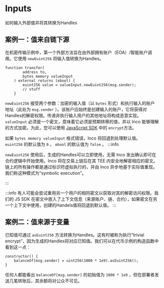 
# Inputs
如何输入外部值并将其转换为Handles

## 案例一：值来自链下源
在机密传输示例中，第一个外部方法旨在由外部拥有账户（EOA）/智能账户调用。它使用 `newEuint256` 将输入值转换为Handles。
```solidity
function transfer(
        address to,
        bytes memory valueInput
    ) external returns (ebool) {
        euint256 value = valueInput.newEuint256(msg.sender);
        // stuff
    }
```
`newEuint256` 接受两个参数：加密的输入值（以 `bytes` 形式）和执行输入的账户地址（此处为 `msg.sender` ）。该账户应始终是创建输入的账户，它将获得对Handles的解密权限。传递非执行输入用户的其他地址将构成恶意实现。
`valueInput` 必须是一个密文，意味着它必须是预期转移的值，并以 Inco 能够理解的方式加密。为此，您可以使用 [JavaScript SDK](https://docs.inco.org/js-sdk/existing-project#1-encrypt-a-value) 中的 `encrypt`方法。

如果 `bytes memory valueInput` 格式错误，Inco 将回退到处理默认值。 `euint256` 的默认值为 `0` ， `ebool` 的默认值为 `false` 。
:::info

`newEuint256` 使用后，生成的Handles可以立即使用，无需 Inco 发出确认即可在合约逻辑中开始使用。Inco 将在交易上链后在其 TEE 内安全地解密相应的密文。链上的所有操作都是通过标识符虚拟执行的，并由 Inco 异步地基于实际值重现。我们称这种模式为“symbolic execution”。

:::

:::info
有人可能会尝试重用另一个用户的相同密文以获取对其的解密访问权限。我们的 JS SDK 在密文中嵌入了上下文信息（来源账户、链、合约），如果密文在另一个上下文中使用，创建的Handels值将回退到默认值。
:::

## 案例二：值来源于变量
已知值可通过 `asEuint256` 方法转换为Handles。这有时被称为执行“trivial encrypt”，因为生成的Handles将对应已知值。我们可以在代币示例的构造函数中看到这一点：

```solidity
constructor() {
    balanceOf[msg.sender] = uint256(1000 * 1e9).asEuint256();
}
```
任何人都能看出 `balanceOf[msg.sender]` 的初始值为 `1000 * 1e9` ，但在部署者发送几笔转账后，其余额将对公众不可见。